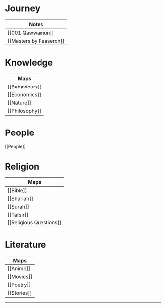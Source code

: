 # Journey
| Notes                   |
| ----------------------- |
| [[001 Qawwamun]]        |
| [[Masters by Reaserch]] |


# Knowledge
| Maps           |
| -------------- |
| [[Behaviours]] |
| [[Economics]]  |
| [[Nature]]     |
| [[Philosophy]] |

# People
[[People]]

# Religion
| Maps        |
| ----------- |
| [[Bible]]   |
| [[Shariah]] |
| [[Surah]]   |
| [[Tafsir]]  |
| [[Religious Questions]]|

# Literature
| Maps        |
| ----------- |
| [[Anime]]   |
| [[Movies]]  |
| [[Poetry]]  |
| [[Stories]] |


---
